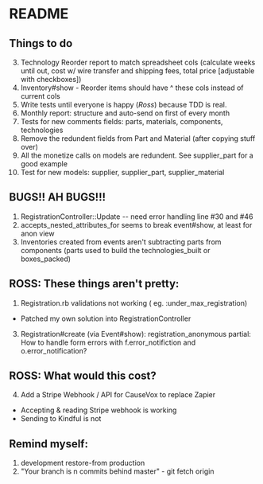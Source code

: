 # README

## Things to do
3. Technology Reorder report to match spreadsheet cols (calculate weeks until out, cost w/ wire transfer and shipping fees, total price [adjustable with checkboxes])
4. Inventory#show - Reorder items should have ^ these cols instead of current cols
5. Write tests until everyone is happy (*Ross*) because TDD is real.
12. Monthly report: structure and auto-send on first of every month
13. Tests for new comments fields: parts, materials, components, technologies
14. Remove the redundent fields from Part and Material (after copying stuff over)
15. All the monetize calls on models are redundent. See supplier_part for a good example
16. Test for new models: supplier, supplier_part, supplier_material

## BUGS!! AH BUGS!!!
1. RegistrationController::Update -- need error handling line #30 and #46
2. accepts_nested_attributes_for seems to break event#show, at least for anon view
12. Inventories created from events aren't subtracting parts from components (parts used to build the technologies_built or boxes_packed)

## ROSS: These things aren't pretty:
1. Registration.rb validations not working ( eg. :under_max_registration)
  * Patched my own solution into RegistrationController
3. Registration#create (via Event#show): registration_anonymous partial: How to handle form errors with f.error_notifiction and o.error_notification?

## ROSS: What would this cost?
4. Add a Stripe Webhook / API for CauseVox to replace Zapier
  * Accepting & reading Stripe webhook is working
  * Sending to Kindful is not

## Remind myself:
1. development restore-from production
2. "Your branch is n commits behind master" - git fetch origin